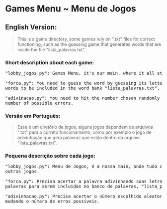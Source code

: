 # Games Menu ~ Menu de Jogos

## English Version:
>This is a game directory, some games rely on ".txt" files for correct
functioning, such as the guessing game that generates words that are
inside the file "lista_palavras.txt".

### Short description about each game:
<pre>
"lobby_jogos.py": Games Menu, it's our main, where it all starts, it's the first to be executed to be able to choose other games.

"forca.py": You need to guess the word by guessing its letters, the maximum number of attempts is 7, in addition you can register 
words to be included in the word bank "lista_palavras.txt".

"adivinacao.py": You need to hit the number chosen randomly between 1 and 10, it has different levels of difficulty, changing the 
number of possible errors.
</pre>

### Versão em Português:
>Esse é um diretório de jogos, alguns jogos dependem de arquivos ".txt" para o correto
funcionamento, como por exemplo o jogo de adivinhação que gera palavras que estão
dentro do arquivo "lista_palavras.txt".

### Pequena descrição sobre cada jogo:
<pre>
"lobby_jogos.py": Menu de Jogos, é a nossa main, onde tudo começa, é o primeiro a ser executado para poder ser escolhido 
outros jogos.

"forca.py": Precisa acertar a palavra adivinhando suas letras, o máximo de tentativas é 7, além disso é possível cadastrar 
palavras para serem incluidas no banco de palavras, "lista_palavras.txt".

"adivinhacao.py": Precisa acertar o número escolhido aleatoriamente entre 1 e 10, possui diferentes níveis de dificuldade, 
mudando o número de erros possíveis.
</pre>
